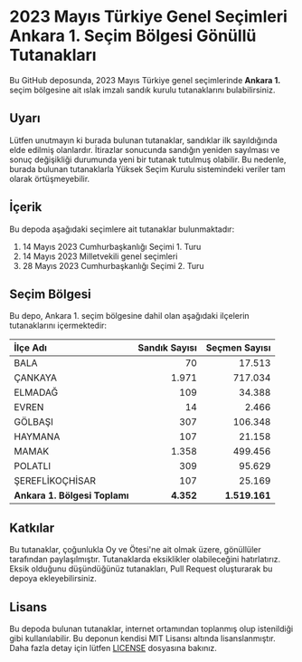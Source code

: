 # 2023 Mayıs Türkiye Genel Seçimleri Ankara 1. Seçim Bölgesi Gönüllü Tutanakları

Bu GitHub deposunda, 2023 Mayıs Türkiye genel seçimlerinde **Ankara 1.** seçim bölgesine ait ıslak imzalı sandık kurulu tutanaklarını bulabilirsiniz.

## Uyarı

Lütfen unutmayın ki burada bulunan tutanaklar, sandıklar ilk sayıldığında elde edilmiş olanlardır. İtirazlar sonucunda sandığın yeniden sayılması ve sonuç değişikliği durumunda yeni bir tutanak tutulmuş olabilir. Bu nedenle, burada bulunan tutanaklarla Yüksek Seçim Kurulu sistemindeki veriler tam olarak örtüşmeyebilir.

## İçerik

Bu depoda aşağıdaki seçimlere ait tutanaklar bulunmaktadır:

1. 14 Mayıs 2023 Cumhurbaşkanlığı Seçimi 1. Turu
2. 14 Mayıs 2023 Milletvekili genel seçimleri
3. 28 Mayıs 2023 Cumhurbaşkanlığı Seçimi 2. Turu

## Seçim Bölgesi

Bu depo, Ankara 1. seçim bölgesine dahil olan aşağıdaki ilçelerin tutanaklarını içermektedir:

| İlçe Adı | Sandık Sayısı | Seçmen Sayısı |
| :------- | ------------: | ------------: |
 | BALA  |           70  |       17.513  | 
 | ÇANKAYA  |        1.971  |      717.034  | 
 | ELMADAĞ  |          109  |       34.388  | 
 | EVREN  |           14  |        2.466  | 
 | GÖLBAŞI  |          307  |      106.348  | 
 | HAYMANA  |          107  |       21.158  | 
 | MAMAK  |        1.358  |      499.456  | 
 | POLATLI  |          309  |       95.629  | 
 | ŞEREFLİKOÇHİSAR  |          107  |       25.169  |
| **Ankara 1. Bölgesi Toplamı**  |  **4.352**  |  **1.519.161**  |

## Katkılar

Bu tutanaklar, çoğunlukla Oy ve Ötesi'ne ait olmak üzere, gönüllüler tarafından paylaşılmıştır. Tutanaklarda eksiklikler olabileceğini hatırlatırız. Eksik olduğunu düşündüğünüz tutanakları, Pull Request oluşturarak bu depoya ekleyebilirsiniz.

## Lisans

Bu depoda bulunan tutanaklar, internet ortamından toplanmış olup istenildiği gibi kullanılabilir.
Bu deponun kendisi MIT Lisansı altında lisanslanmıştır. Daha fazla detay için lütfen [LICENSE](LICENSE) dosyasına bakınız.
